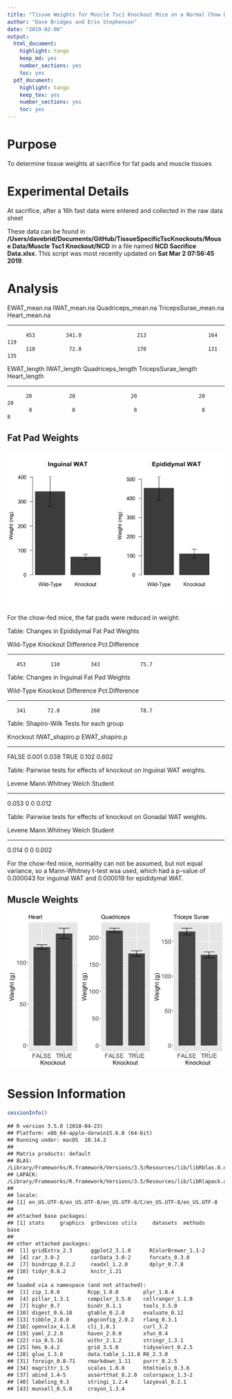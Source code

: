 ```yaml
---
title: "Tissue Weights for Muscle Tsc1 Knockout Mice on a Normal Chow Diet"
author: "Dave Bridges and Erin Stephenson"
date: "2019-02-08"
output:
  html_document:
    highlight: tango
    keep_md: yes
    number_sections: yes
    toc: yes
  pdf_document:
    highlight: tango
    keep_tex: yes
    number_sections: yes
    toc: yes
---
```




# Purpose

To determine tissue weights at sacrifice for fat pads and muscle tissues

# Experimental Details

At sacrifice, after a 16h fast data were entered and collected in the raw data sheet




These data can be found in **/Users/davebrid/Documents/GitHub/TissueSpecificTscKnockouts/Mouse Data/Muscle Tsc1 Knockout/NCD** in a file named **NCD Sacrifice Data.xlsx**.  This script was most recently updated on **Sat Mar  2 07:56:45 2019**.

# Analysis


 EWAT_mean.na   IWAT_mean.na   Quadriceps_mean.na   TricepsSurae_mean.na   Heart_mean.na
-------------  -------------  -------------------  ---------------------  --------------
          453          341.0                  213                    164             119
          110           72.8                  170                    131             135



 EWAT_length   IWAT_length   Quadriceps_length   TricepsSurae_length   Heart_length
------------  ------------  ------------------  --------------------  -------------
          20            20                  20                    20             20
           8             8                   8                     8              8

## Fat Pad Weights

![Weights of Fat Pads at Sacrifice](figures/wat-weights-1.png)

For the chow-fed mice, the fat pads were reduced in weight:


Table: Changes in Epididymal Fat Pad Weights

 Wild-Type   Knockout   Difference   Pct.Difference
----------  ---------  -----------  ---------------
       453        110          343             75.7



Table: Changes in Inguinal Fat Pad Weights

 Wild-Type   Knockout   Difference   Pct.Difference
----------  ---------  -----------  ---------------
       341       72.8          268             78.7


Table: Shapiro-Wilk Tests for each group

Knockout    IWAT_shapiro.p   EWAT_shapiro.p
---------  ---------------  ---------------
FALSE                0.001            0.038
TRUE                 0.102            0.602



Table: Pairwise tests for effects of knockout on Inguinal WAT weights.

 Levene   Mann.Whitney   Welch   Student
-------  -------------  ------  --------
  0.053              0       0     0.012



Table: Pairwise tests for effects of knockout on Gonadal WAT weights.

 Levene   Mann.Whitney   Welch   Student
-------  -------------  ------  --------
  0.014              0       0     0.002

For the chow-fed mice, normality can not be assumed, but not equal variance, so a Mann-Whitney t-test wsa used, which had a p-value of 0.000043 for inguinal WAT and 0.000019 for epididymal WAT.

## Muscle Weights

![Weights of Muscle Depots at Sacrifice](figures/muscle-weights-1.png)

# Session Information


```r
sessionInfo()
```

```
## R version 3.5.0 (2018-04-23)
## Platform: x86_64-apple-darwin15.6.0 (64-bit)
## Running under: macOS  10.14.2
## 
## Matrix products: default
## BLAS: /Library/Frameworks/R.framework/Versions/3.5/Resources/lib/libRblas.0.dylib
## LAPACK: /Library/Frameworks/R.framework/Versions/3.5/Resources/lib/libRlapack.dylib
## 
## locale:
## [1] en_US.UTF-8/en_US.UTF-8/en_US.UTF-8/C/en_US.UTF-8/en_US.UTF-8
## 
## attached base packages:
## [1] stats     graphics  grDevices utils     datasets  methods   base     
## 
## other attached packages:
##  [1] gridExtra_2.3      ggplot2_3.1.0      RColorBrewer_1.1-2
##  [4] car_3.0-2          carData_3.0-2      forcats_0.3.0     
##  [7] bindrcpp_0.2.2     readxl_1.2.0       dplyr_0.7.8       
## [10] tidyr_0.8.2        knitr_1.21        
## 
## loaded via a namespace (and not attached):
##  [1] zip_1.0.0         Rcpp_1.0.0        plyr_1.8.4       
##  [4] pillar_1.3.1      compiler_3.5.0    cellranger_1.1.0 
##  [7] highr_0.7         bindr_0.1.1       tools_3.5.0      
## [10] digest_0.6.18     gtable_0.2.0      evaluate_0.12    
## [13] tibble_2.0.0      pkgconfig_2.0.2   rlang_0.3.1      
## [16] openxlsx_4.1.0    cli_1.0.1         curl_3.2         
## [19] yaml_2.2.0        haven_2.0.0       xfun_0.4         
## [22] rio_0.5.16        withr_2.1.2       stringr_1.3.1    
## [25] hms_0.4.2         grid_3.5.0        tidyselect_0.2.5 
## [28] glue_1.3.0        data.table_1.11.8 R6_2.3.0         
## [31] foreign_0.8-71    rmarkdown_1.11    purrr_0.2.5      
## [34] magrittr_1.5      scales_1.0.0      htmltools_0.3.6  
## [37] abind_1.4-5       assertthat_0.2.0  colorspace_1.3-2 
## [40] labeling_0.3      stringi_1.2.4     lazyeval_0.2.1   
## [43] munsell_0.5.0     crayon_1.3.4
```

